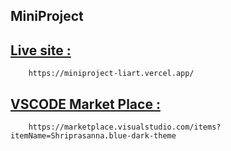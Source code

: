 ## MiniProject

## <a href="https://miniproject-liart.vercel.app/" >Live site :</a>
        https://miniproject-liart.vercel.app/
## <a href="https://marketplace.visualstudio.com/items?itemName=Shriprasanna.blue-dark-theme" >VSCODE Market Place :</a>
        https://marketplace.visualstudio.com/items?itemName=Shriprasanna.blue-dark-theme
